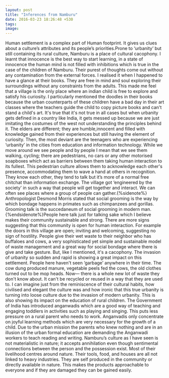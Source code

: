 ```yaml
---
layout: post
title: "Inferences from Namburu"
date: 2016-03-23 18:26:48 +530
tags:
image:
---
```


Human settlement is a complex part of Human footprint. It gives us clues about a culture’s attributes and its people’s priorities.Prone to ‘urbanity’ but still containing its rural culture, Namburu is a place of cultural cacophony. I learnt that innocence is the best way to start learning, in a state of innocence the human mind is not filled with inhibitions which is true in the case of the children of Namburu. Their purest of thoughts come out without any contamination from the external forces. I realised it when I happened to have a glance at their books. They are free in mind and soul exploring their surroundings without any constraints from the adults. This made me feel that a village is the only place where an indian child is free to explore and satisfy his curiosity. I particularly mentioned the doodles in their books because the urban counterparts of these children have a bad day in their art classes where the teachers guide the child to copy picture books and can't stand a child's art. It's true that it's not true in all cases but when urbanity gets defined in a country like India, it gets messed up because we are just imitating the costumes of the west not understanding the principles behind it. The elders are different; they are humble,innocent and filled with knowledge gained from their experiences but still having the element of curiosity. Then, the most deviant are the teenagers who are experiencing ‘urbanity’ in the cities from education and information technology. While we move around we see people and by people I mean that we see them walking, cycling; there are pedestrians, no cars or any other motorised soapboxes which act as barriers between them taking human interaction to its fullest. This pedestrian culture allows them to acknowledge each other's presence, accommodating them to wave a hand at others in recognition. They know each other, they tend to talk but it’s more of a normal free chitchat than information exchange. The village got ‘engineered by the society’ in such a way that people will get together and interact. We can often see places where a group of people can gather.{%sidenote%} Anthropologist Desmond Morris stated that social grooming is the way by which bondage happens in primates such as chimpanzees and gorillas. Grooming talk is the succedaneum of social grooming in modern man. {%endsidenote%}People here talk just for talking sake which I believe makes their community sustainable and strong. There are more signs suggesting that this community is open for human interaction. For example the doors in this village are open; inviting and welcoming, suggesting no sign of hostility. People give their wet waste to their neighbor who has buffaloes and cows, a very sophisticated yet simple and sustainable model of waste management and a great way for social bondage where there is give and take gesture. But, like I mentioned, it's a cacophony. The invasion of urbanity so sudden and rapid is showing a great impact on this settlement. People here haven't seen ‘garbage’ anywhere in their time. The cow dung produced manure, vegetable peels fed the cows, the old clothes turned out to be mop heads. Now— there is a whole new lot of waste they don't know about. It can't be recycled or reused in a way that they are used to. I can imagine just from the reminiscence of their cultural habits, how civilised and elegant the culture was and how ironic that this true urbanity is turning into loose culture due to the invasion of modern urbanity. This is also showing its impact on the education of rural children. The Government of India has introduced anganwadis which are a good way of teaching and engaging toddlers in activities such as playing and singing. This puts less pressure on a rural parent who needs to work. Anganvadis only concentrate on joyful learning methods which are very necessary for the growth of a child. Due to the urban mission the parents who knew nothing and are in an illusion of the urban formal education are demanding the Anganwadi workers to teach reading and writing. Namburu’s culture as I have seen is not materialistic in nature; it accepts annihilation even though sentimental connections between the person and the possession exist. Most of their livelihood centres around nature. Their tools, food, and houses are all not linked to heavy industries. They are self produced in the community or directly available in nature. This makes the products approachable to everyone and if they are damaged they can be gained easily.